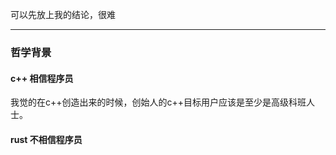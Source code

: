可以先放上我的结论，很难

---

### 哲学背景

#### c++ 相信程序员

我觉的在c++创造出来的时候，创始人的c++目标用户应该是至少是高级科班人士。


#### rust 不相信程序员

